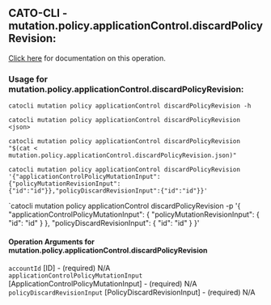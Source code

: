 
## CATO-CLI - mutation.policy.applicationControl.discardPolicyRevision:
[Click here](https://api.catonetworks.com/documentation/#mutation-mutation.policy.applicationControl.discardPolicyRevision) for documentation on this operation.

### Usage for mutation.policy.applicationControl.discardPolicyRevision:

`catocli mutation policy applicationControl discardPolicyRevision -h`

`catocli mutation policy applicationControl discardPolicyRevision <json>`

`catocli mutation policy applicationControl discardPolicyRevision "$(cat < mutation.policy.applicationControl.discardPolicyRevision.json)"`

`catocli mutation policy applicationControl discardPolicyRevision '{"applicationControlPolicyMutationInput":{"policyMutationRevisionInput":{"id":"id"}},"policyDiscardRevisionInput":{"id":"id"}}'`

`catocli mutation policy applicationControl discardPolicyRevision -p '{
    "applicationControlPolicyMutationInput": {
        "policyMutationRevisionInput": {
            "id": "id"
        }
    },
    "policyDiscardRevisionInput": {
        "id": "id"
    }
}'


#### Operation Arguments for mutation.policy.applicationControl.discardPolicyRevision ####

`accountId` [ID] - (required) N/A    
`applicationControlPolicyMutationInput` [ApplicationControlPolicyMutationInput] - (required) N/A    
`policyDiscardRevisionInput` [PolicyDiscardRevisionInput] - (required) N/A    
